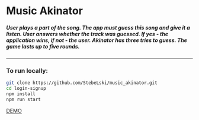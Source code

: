 # Music Akinator
##### User plays a part of the song. The app must guess this song and give it a listen. User answers whether the track was guessed. If yes - the application wins, if not - the user. Akinator has three tries to guess. The game lasts up to five rounds. 

---

### To run locally:
```bash
git clone https://github.com/StebeLski/music_akinator.git
cd login-signup
npm install
npm run start
```
[DEMO](https://stebelski.github.io/music_akinator/)